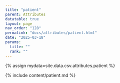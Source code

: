 ```yaml
---
title: "patient"
parent: Attributes
datatable: true
layout: page
nav_order: "128"
permalink: "docs/attributes/patient.html"
date: "2025-03-18"
params:
  title: ""
  rank: ""
---
```

{% assign mydata=site.data.csv.attributes.patient %} 

{% include content/patient.md %}
